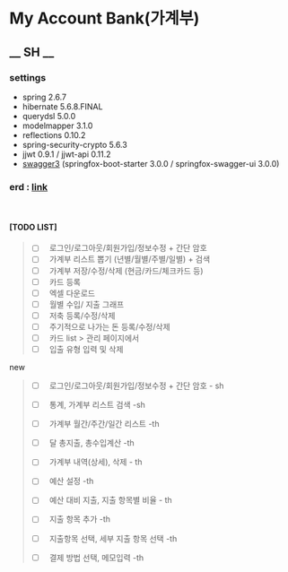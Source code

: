 # My Account Bank(가계부)

## __ SH __

### settings

- spring 2.6.7
- hibernate 5.6.8.FINAL
- querydsl 5.0.0
- modelmapper 3.1.0
- reflections 0.10.2
- spring-security-crypto 5.6.3
- jjwt 0.9.1 / jjwt-api 0.11.2
- [swagger3](http://localhost:8080/swagger-ui/index.html#/) (springfox-boot-starter 3.0.0 / springfox-swagger-ui 3.0.0)



### erd : [link](https://www.erdcloud.com/d/xt5Q7knNm4hm6oBk6)




<br/>




#### [TODO LIST]

> - [ ] &nbsp; 로그인/로그아웃/회원가입/정보수정 + 간단 암호
> - [ ] &nbsp; 가계부 리스트 뽑기 (년별/월별/주별/일별) + 검색
> - [ ] &nbsp; 가계부 저장/수정/삭제 (현금/카드/체크카드 등)
> - [ ] &nbsp; 카드 등록
> - [ ] &nbsp; 엑셀 다운로드
> - [ ] &nbsp; 월별 수입/ 지출 그래프
> - [ ] &nbsp; 저축 등록/수정/삭제
> - [ ] &nbsp; 주기적으로 나가는 돈 등록/수정/삭제
> - [ ] &nbsp; 카드 list > 관리 페이지에서
> - [ ] &nbsp; 입출 유형 입력 및 삭제

new
> - [ ] &nbsp; 로그인/로그아웃/회원가입/정보수정 + 간단 암호 - sh
> - [ ] &nbsp; 통계, 가계부 리스트 검색 -sh
> 
> 
> - [ ] &nbsp; 가계부 월간/주간/일간 리스트 -th
> - [ ] &nbsp; 달 총지출, 총수입계산 -th
> - [ ] &nbsp; 가계부 내역(상세), 삭제 - th
> - [ ] &nbsp; 예산 설정 -th
> - [ ] &nbsp; 예산 대비 지출, 지출 항목별 비율 - th
> - [ ] &nbsp; 지출 항목 추가 -th
> - [ ] &nbsp; 지출항목 선택, 세부 지출 항목 선택 -th
> - [ ] &nbsp; 결제 방법 선택, 메모입력 -th